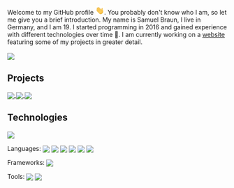 Welcome to my GitHub profile <img src="https://raw.githubusercontent.com/MindLabor/MindLabor/master/wave.gif" width="20px">. You probably don't know who I am, so let me give you a brief introduction. My name is Samuel Braun, I live in Germany, and I am 19. I started programming in 2016 and gained experience with different technologies over time 🧰. I am currently working on a <a href="https://mindlabor.dev">website</a> featuring some of my projects in greater detail. 


<img align="center" src="https://github-readme-stats.vercel.app/api?username=MindLabor&hide=contribs,prs&count_private=true&show_icons=true" />

## Projects
<a href="https://github.com/MindLabor/Blog">
  <img align="center" style="flex: 1;" src="https://github-readme-stats.vercel.app/api/pin/?username=MindLabor&repo=Blog" />
</a>

<a href="https://github.com/MindLabor/Skadi">
  <img align="center" style="flex: 1;" src="https://github-readme-stats.vercel.app/api/pin/?username=MindLabor&repo=Skadi" />
</a>

<a href="https://github.com/MindLabor/Frac">
  <img align="center" style="flex: 1;" src="https://github-readme-stats.vercel.app/api/pin/?username=MindLabor&repo=Frac" />
</a>


## Technologies
<img align="center" src="https://github-readme-stats.vercel.app/api/top-langs/?username=MindLabor&hide=TSQL&layout=compact" />


Languages:
<a><img align="center" src="https://img.shields.io/badge/-HTML5-24292e?style=for-the-badge&logo=HTML5" />
</a>
<a><img align="center" src="https://img.shields.io/badge/-CSS3-24292e?style=for-the-badge&logo=CSS3" />
</a>
<a><img align="center" src="https://img.shields.io/badge/-Javascript-24292e?style=for-the-badge&logo=javascript" />
</a>
<a><img align="center" src="https://img.shields.io/badge/-Typescript-24292e?style=for-the-badge&logo=typescript" />
</a>
<a><img align="center" src="https://img.shields.io/badge/-PHP-24292e?style=for-the-badge&logo=php" />
</a>
<a><img align="center" src="https://img.shields.io/badge/-Java-24292e?style=for-the-badge&logo=java" />
</a>

Frameworks:
<a><img align="center" src="https://img.shields.io/badge/-Angular-24292e?style=for-the-badge&logo=angular" />
</a>

Tools:
<a><img align="center" src="https://img.shields.io/badge/-VS%20Code-24292e?style=for-the-badge&logo=visual-studio-code" />
</a>
<a><img align="center" src="https://img.shields.io/badge/-Figma-24292e?style=for-the-badge&logo=figma" />
</a>


